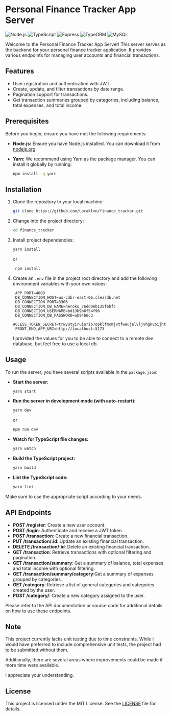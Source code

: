 # Personal Finance Tracker App Server

![Node.js](https://img.shields.io/badge/Node.js-v14.17.0-green)
![TypeScript](https://img.shields.io/badge/TypeScript-v4.4.4-blue)
![Express](https://img.shields.io/badge/Express-v4.17.1-lightgrey)
![TypeORM](https://img.shields.io/badge/TypeORM-v0.2.38-orange)
![MySQL](https://img.shields.io/badge/MySQL-v8.0.25-blue)

Welcome to the Personal Finance Tracker App Server! This server serves as the backend for your personal finance tracker application. It provides various endpoints for managing user accounts and financial transactions.

## Features

- User registration and authentication with JWT.
- Create, update, and filter transactions by date range.
- Pagination support for transactions.
- Get transaction summaries grouped by categories, including balance, total expenses, and total income.

## Prerequisites

Before you begin, ensure you have met the following requirements:

- **Node.js:** Ensure you have Node.js installed. You can download it from [nodejs.org](https://nodejs.org/).

- **Yarn:** We recommend using Yarn as the package manager. You can install it globally by running:

  ```bash
  npm install -g yarn
  ```

## Installation

1. Clone the repository to your local machine:

   ```bash
   git clone https://github.com/Loraklvn/finance_tracker.git
   ```

2. Change into the project directory:

   ```bash
   cd finance_tracker
   ```

3. Install project dependencies:

   ```bash
   yarn install 
   ```
      or
    ```bash
     npm install
   ```

4. Create an `.env` file in the project root directory and add the following environment variables with your own values:

   ```dotenv
    APP_PORT=4000
    DB_CONNECTION_HOST=us-cdbr-east-06.cleardb.net
    DB_CONNECTION_PORT=3306
    DB_CONNECTION_DB_NAME=heroku_76dd0eb135febfc
    DB_CONNECTION_USERNAME=bd13b9b6f54f96
    DB_CONNECTION_DB_PASSWORD=ab94b6c3
    ACCESS_TOKEN_SECRET=trwyutyiruiorio7opklfmcmjvtfweujelvljvhgkvoijhtijogjighhjjhmpku
    FRONT_END_APP_URI=http://localhost:5173
   ```

   I provided the values for you to be able to connect to a remote dev database, but feel free to use a local db.

## Usage

To run the server, you have several scripts available in the `package.json`:

- **Start the server:**

  ```bash
  yarn start
  ```

- **Run the server in development mode (with auto-restart):**

  ```bash
  yarn dev 
  ```
  or
  
  ```bash
  npm run dev
  ```

- **Watch for TypeScript file changes:**

  ```bash
  yarn watch
  ```

- **Build the TypeScript project:**

  ```bash
  yarn build
  ```

- **Lint the TypeScript code:**

  ```bash
  yarn lint
  ```

Make sure to use the appropriate script according to your needs.

## API Endpoints

- **POST /register**: Create a new user account.
- **POST /login**: Authenticate and receive a JWT token.
- **POST /transaction**: Create a new financial transaction.
- **PUT /transaction/:id**: Update an existing financial transaction.
- **DELETE /transaction/:id**: Delete an existing financial transaction.
- **GET /transaction**: Retrieve transactions with optional filtering and pagination.
- **GET /transaction/summary**: Get a summary of balance, total expenses and total income with optional filtering.
- **GET /transaction/summary/category**:Get a summary of expenses grouped by categories.
- **GET /category**: Retrieve a list of general categories and categories created by the user.
- **POST /category/**: Create a new category assigned to the user.

Please refer to the API documentation or source code for additional details on how to use these endpoints.

## Note

This project currently lacks unit testing due to time constraints. While I would have preferred to include comprehensive unit tests, the project had to be submitted without them.

Additionally, there are several areas where improvements could be made if more time were available.

I appreciate your understanding.


## License

This project is licensed under the MIT License. See the [LICENSE](LICENSE) file for details.
